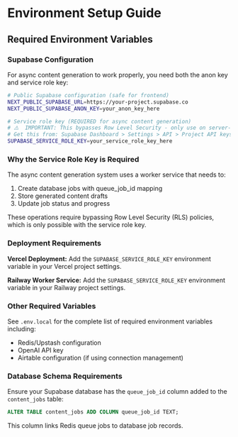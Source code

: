 # Environment Setup Guide

## Required Environment Variables

### Supabase Configuration
For async content generation to work properly, you need both the anon key and service role key:

```bash
# Public Supabase configuration (safe for frontend)
NEXT_PUBLIC_SUPABASE_URL=https://your-project.supabase.co
NEXT_PUBLIC_SUPABASE_ANON_KEY=your_anon_key_here

# Service role key (REQUIRED for async content generation)
# ⚠️  IMPORTANT: This bypasses Row Level Security - only use on server-side
# Get this from: Supabase Dashboard > Settings > API > Project API keys > service_role
SUPABASE_SERVICE_ROLE_KEY=your_service_role_key_here
```

### Why the Service Role Key is Required

The async content generation system uses a worker service that needs to:
1. Create database jobs with queue_job_id mapping
2. Store generated content drafts
3. Update job status and progress

These operations require bypassing Row Level Security (RLS) policies, which is only possible with the service role key.

### Deployment Requirements

**Vercel Deployment:**
Add the `SUPABASE_SERVICE_ROLE_KEY` environment variable in your Vercel project settings.

**Railway Worker Service:**
Add the `SUPABASE_SERVICE_ROLE_KEY` environment variable in your Railway project settings.

### Other Required Variables

See `.env.local` for the complete list of required environment variables including:
- Redis/Upstash configuration
- OpenAI API key
- Airtable configuration (if using connection management)

### Database Schema Requirements

Ensure your Supabase database has the `queue_job_id` column added to the `content_jobs` table:

```sql
ALTER TABLE content_jobs ADD COLUMN queue_job_id TEXT;
```

This column links Redis queue jobs to database job records.